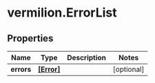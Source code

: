 # vermilion.ErrorList

## Properties

Name | Type | Description | Notes
------------ | ------------- | ------------- | -------------
**errors** | [**[Error]**](Error.md) |  | [optional] 


